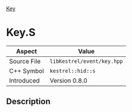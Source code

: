 [Key](index.md)
# Key.S
| Aspect | Value |
| --- | --- |
| Source File | `libKestrel/event/key.hpp` |
| C++ Symbol | `kestrel::hid::s` |
| Introduced | Version 0.8.0 |
## Description
